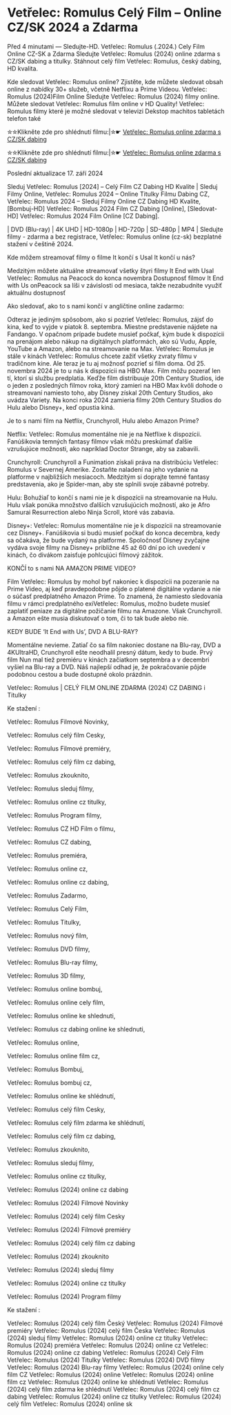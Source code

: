 # Vetřelec: Romulus Celý Film – Online CZ/SK 2024 a Zdarma

Před 4 minutami — Sledujte-HD. Vetřelec: Romulus (.2024.) Cely Film Online CZ-SK a Zdarma
Sledujte Vetřelec: Romulus (2024) online zdarma s CZ/SK dabing a titulky. Stáhnout celý film Vetřelec: Romulus, český dabing, HD kvalita.

Kde sledovat Vetřelec: Romulus online? Zjistěte, kde můžete sledovat obsah online z nabídky 30+ služeb, včetně Netflixu a Prime Videou. Vetřelec: Romulus (2024)Film Online Sledujte Vetřelec: Romulus (2024) filmy online. Můžete sledovat Vetřelec: Romulus film online v HD Quality! Vetřelec: Romulus filmy které je možné sledovat v televizi Dekstop machitos tabletách telefon také

✮✮Klikněte zde pro shlédnutí filmu:|✮☛ [Vetřelec: Romulus online zdarma s CZ/SK dabing](https://crotx.online/sk/movie/945961/votrelec-romulus.github)

✮✮Klikněte zde pro shlédnutí filmu:|✮☛ [Vetřelec: Romulus online zdarma s CZ/SK dabing](https://crotx.online/sk/movie/945961/votrelec-romulus.github)

Poslední aktualizace 17. září 2024


Sleduj Vetřelec: Romulus [2024] – Celý Film CZ Dabing HD Kvalite | Sleduj Filmy Online, Vetřelec: Romulus 2024 – Online Titulky Filmu Dabing CZ, Vetřelec: Romulus 2024 – Sleduj Filmy Online CZ Dabing HD Kvalite, [Bombuj-HD] Vetřelec: Romulus 2024 Film CZ Dabing [Online], [Sledovat-HD] Vetřelec: Romulus 2024 Film Online [CZ Dabing].

| DVD (Blu-ray) | 4K UHD | HD-1080p | HD-720p | SD-480p | MP4 | Sledujte filmy - zdarma a bez registrace, Vetřelec: Romulus online (cz-sk) bezplatné stažení v češtině 2024.

Kde môžem streamovať filmy o filme It končí s Usal It končí u nás?

Medzitým môžete aktuálne streamovať všetky štyri filmy It End with Usal Vetřelec: Romulus na Peacock do konca novembra Dostupnosť filmov It End with Us onPeacock sa líši v závislosti od mesiaca, takže nezabudnite využiť aktuálnu dostupnosť

Ako sledovať, ako to s nami končí v angličtine online zadarmo:

Odteraz je jediným spôsobom, ako si pozrieť Vetřelec: Romulus, zájsť do kina, keď to vyjde v piatok 8. septembra. Miestne predstavenie nájdete na Fandango. V opačnom prípade budete musieť počkať, kým bude k dispozícii na prenájom alebo nákup na digitálnych platformách, ako sú Vudu, Apple, YouTube a Amazon, alebo na streamovanie na Max. Vetřelec: Romulus je stále v kinách Vetřelec: Romulus chcete zažiť všetky zvraty filmu v tradičnom kine. Ale teraz je tu aj možnosť pozrieť si film doma. Od 25. novembra 2024 je to u nás k dispozícii na HBO Max. Film môžu pozerať len tí, ktorí si službu predplatia. Keďže film distribuuje 20th Century Studios, ide o jeden z posledných filmov roka, ktorý zamieri na HBO Max kvôli dohode o streamovaní namiesto toho, aby Disney získal 20th Century Studios, ako uvádza Variety. Na konci roka 2024 zamieria filmy 20th Century Studios do Hulu alebo Disney+, keď opustia kiná.

Je to s nami film na Netflix, Crunchyroll, Hulu alebo Amazon Prime?

Netflix: Vetřelec: Romulus momentálne nie je na Netflixe k dispozícii. Fanúšikovia temných fantasy filmov však môžu preskúmať ďalšie vzrušujúce možnosti, ako napríklad Doctor Strange, aby sa zabavili.

Crunchyroll: Crunchyroll a Funimation získali práva na distribúciu Vetřelec: Romulus v Severnej Amerike. Zostaňte naladení na jeho vydanie na platforme v najbližších mesiacoch. Medzitým si doprajte temné fantasy predstavenia, ako je Spider-man, aby ste splnili svoje zábavné potreby.

Hulu: Bohužiaľ to končí s nami nie je k dispozícii na streamovanie na Hulu. Hulu však ponúka množstvo ďalších vzrušujúcich možností, ako je Afro Samurai Resurrection alebo Ninja Scroll, ktoré vás zabavia.

Disney+: Vetřelec: Romulus momentálne nie je k dispozícii na streamovanie cez Disney+. Fanúšikovia si budú musieť počkať do konca decembra, kedy sa očakáva, že bude vydaný na platforme. Spoločnosť Disney zvyčajne vydáva svoje filmy na Disney+ približne 45 až 60 dní po ich uvedení v kinách, čo divákom zaisťuje pohlcujúci filmový zážitok.

KONČÍ to s nami NA AMAZON PRIME VIDEO?

Film Vetřelec: Romulus by mohol byť nakoniec k dispozícii na pozeranie na Prime Video, aj keď pravdepodobne pôjde o platené digitálne vydanie a nie o súčasť predplatného Amazon Prime. To znamená, že namiesto sledovania filmu v rámci predplatného exiVetřelec: Romulus, možno budete musieť zaplatiť peniaze za digitálne požičanie filmu na Amazone. Však Crunchyroll. a Amazon ešte musia diskutovať o tom, či to tak bude alebo nie.

KEDY BUDE ‘It End with Us’, DVD A BLU-RAY?

Momentálne nevieme. Zatiaľ čo sa film nakoniec dostane na Blu-ray, DVD a 4KUltraHD, Crunchyroll ešte neodhalil presný dátum, kedy to bude. Prvý film Nun mal tiež premiéru v kinách začiatkom septembra a v decembri vyšiel na Blu-ray a DVD. Náš najlepší odhad je, že pokračovanie pôjde podobnou cestou a bude dostupné okolo prázdnin.

Vetřelec: Romulus | CELÝ FILM ONLINE ZDARMA (2024) CZ DABING i Titulky

Ke stažení :

Vetřelec: Romulus Filmové Novinky,

Vetřelec: Romulus celý film Cesky,

Vetřelec: Romulus Filmové premiéry,

Vetřelec: Romulus celý film cz dabing,

Vetřelec: Romulus zkouknito,

Vetřelec: Romulus sleduj filmy,

Vetřelec: Romulus online cz titulky,

Vetřelec: Romulus Program filmy,

Vetřelec: Romulus CZ HD Film o filmu,

Vetřelec: Romulus CZ dabing,

Vetřelec: Romulus premiéra,

Vetřelec: Romulus online cz,

Vetřelec: Romulus online cz dabing,

Vetřelec: Romulus Zadarmo,

Vetřelec: Romulus Celý Film,

Vetřelec: Romulus Titulky,

Vetřelec: Romulus nový film,

Vetřelec: Romulus DVD filmy,

Vetřelec: Romulus Blu-ray filmy,

Vetřelec: Romulus 3D filmy,

Vetřelec: Romulus online bombuj,

Vetřelec: Romulus online cely film,

Vetřelec: Romulus online ke shlednuti,

Vetřelec: Romulus cz dabing online ke shlednuti,

Vetřelec: Romulus online,

Vetřelec: Romulus online film cz,

Vetřelec: Romulus Bombuj,

Vetřelec: Romulus bombuj cz,

Vetřelec: Romulus online ke shlédnutí,

Vetřelec: Romulus celý film Cesky,

Vetřelec: Romulus celý film zdarma ke shlédnutí,

Vetřelec: Romulus celý film cz dabing,

Vetřelec: Romulus zkouknito,

Vetřelec: Romulus sleduj filmy,

Vetřelec: Romulus online cz titulky,

Vetřelec: Romulus (2024) online cz dabing

Vetřelec: Romulus (2024) Filmové Novinky

Vetřelec: Romulus (2024) celý film Cesky

Vetřelec: Romulus (2024) Filmové premiéry

Vetřelec: Romulus (2024) celý film cz dabing

Vetřelec: Romulus (2024) zkouknito

Vetřelec: Romulus (2024) sleduj filmy

Vetřelec: Romulus (2024) online cz titulky

Vetřelec: Romulus (2024) Program filmy

Ke stažení :

Vetřelec: Romulus (2024) celý film Český Vetřelec: Romulus (2024) Filmové premiéry Vetřelec: Romulus (2024) celý film Česka Vetřelec: Romulus (2024) sleduj filmy Vetřelec: Romulus (2024) online cz titulky Vetřelec: Romulus (2024) premiéra Vetřelec: Romulus (2024) online cz Vetřelec: Romulus (2024) online cz dabing Vetřelec: Romulus (2024) Celý Film Vetřelec: Romulus (2024) Titulky Vetřelec: Romulus (2024) DVD filmy Vetřelec: Romulus (2024) Blu-ray filmy Vetřelec: Romulus (2024) online cely film CZ Vetřelec: Romulus (2024) online Vetřelec: Romulus (2024) online film cz Vetřelec: Romulus (2024) online ke shlédnutí Vetřelec: Romulus (2024) celý film zdarma ke shlédnutí Vetřelec: Romulus (2024) celý film cz dabing Vetřelec: Romulus (2024) online cz titulky Vetřelec: Romulus (2024) celý film Vetřelec: Romulus (2024) online sk
